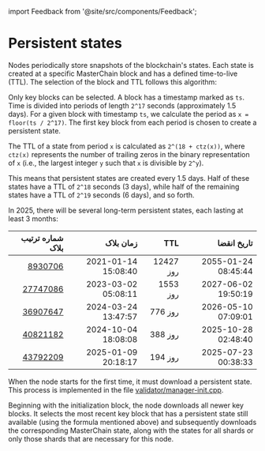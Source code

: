 import Feedback from '@site/src/components/Feedback';

# Persistent states

Nodes periodically store snapshots of the blockchain's states. Each state is created at a specific MasterChain block and has a defined time-to-live (TTL). The selection of the block and TTL follows this algorithm:

Only key blocks can be selected. A block has a timestamp marked as `ts`. Time is divided into periods of length `2^17` seconds (approximately 1.5 days). For a given block with timestamp `ts`, we calculate the period as `x = floor(ts / 2^17)`. The first key block from each period is chosen to create a persistent state.

The TTL of a state from period `x` is calculated as `2^(18 + ctz(x))`, where `ctz(x)` represents the number of trailing zeros in the binary representation of `x` (i.e., the largest integer `y` such that `x` is divisible by `2^y`).

This means that persistent states are created every 1.5 days. Half of these states have a TTL of `2^18` seconds (3 days), while half of the remaining states have a TTL of `2^19` seconds (6 days), and so forth.

In 2025, there will be several long-term persistent states, each lasting at least 3 months:

|                                                                                               شماره ترتیب بلاک |                                           زمان بلاک |       TTL |                                         تاریخ انقضا |
| -------------------------------------------------------------------------------------------------------------: | --------------------------------------------------: | --------: | --------------------------------------------------: |
|   [8930706](https://explorer.toncoin.org/search?workchain=-1&shard=8000000000000000&seqno=8930706) | 2021-01-14 15:08:40 | 12427 روز | 2055-01-24 08:45:44 |
| [27747086](https://explorer.toncoin.org/search?workchain=-1&shard=8000000000000000&seqno=27747086) | 2023-03-02 05:08:11 |  1553 روز | 2027-06-02 19:50:19 |
| [36907647](https://explorer.toncoin.org/search?workchain=-1&shard=8000000000000000&seqno=36907647) | 2024-03-24 13:47:57 |   776 روز | 2026-05-10 07:09:01 |
| [40821182](https://explorer.toncoin.org/search?workchain=-1&shard=8000000000000000&seqno=40821182) | 2024-10-04 18:08:08 |   388 روز | 2025-10-28 02:48:40 |
| [43792209](https://explorer.toncoin.org/search?workchain=-1&shard=8000000000000000&seqno=43792209) | 2025-01-09 20:18:17 |   194 روز | 2025-07-23 00:38:33 |

When the node starts for the first time, it must download a persistent state. This process is implemented in the file [validator/manager-init.cpp](https://github.com/ton-blockchain/ton/blob/master/validator/manager-init.cpp).

Beginning with the initialization block, the node downloads all newer key blocks. It selects the most recent key block that has a persistent state still available (using the formula mentioned above) and subsequently downloads the corresponding MasterChain state, along with the states for all shards or only those shards that are necessary for this node.

<Feedback />

